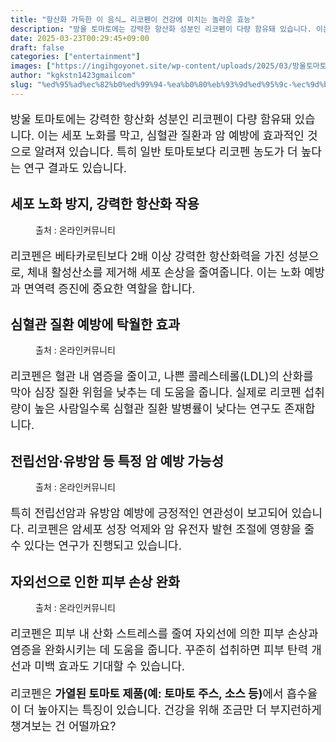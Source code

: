 ```yaml
---
title: "항산화 가득한 이 음식… 리코펜이 건강에 미치는 놀라운 효능"
description: "방울 토마토에는 강력한 항산화 성분인 리코펜이 다량 함유돼 있습니다. 이는 세포 노화를 막고, 심혈관 질환과 암 예방에 효과적인 것으로 알려져 있습니다. 특히 일반 토마토보다 리코펜 농도가 더 높다는 연구 결과도 있습니다."
date: 2025-03-23T00:29:45+09:00
draft: false
categories: ["entertainment"]
images: ["https://ingihgoyonet.site/wp-content/uploads/2025/03/방울토마토효능-1024x683.jpg", "https://ingihgoyonet.site/wp-content/uploads/2025/03/심혈관질환-1024x683.jpg", "https://ingihgoyonet.site/wp-content/uploads/2025/03/암예방-1024x683.jpg", "https://ingihgoyonet.site/wp-content/uploads/2025/03/햇빛-1024x678.jpg"]
author: "kgkstn1423gmailcom"
slug: "%ed%95%ad%ec%82%b0%ed%99%94-%ea%b0%80%eb%93%9d%ed%95%9c-%ec%9d%b4-%ec%9d%8c%ec%8b%9d-%eb%a6%ac%ec%bd%94%ed%8e%9c%ec%9d%b4-%ea%b1%b4%ea%b0%95%ec%97%90-%eb%af%b8%ec%b9%98%eb%8a%94-%eb%86%80"
---
```


<p style="font-size:18px">방울 토마토에는 강력한 항산화 성분인 리코펜이 다량 함유돼 있습니다. 이는 세포 노화를 막고, 심혈관 질환과 암 예방에 효과적인 것으로 알려져 있습니다. 특히 일반 토마토보다 리코펜 농도가 더 높다는 연구 결과도 있습니다.</p> <h2 >세포 노화 방지, 강력한 항산화 작용</h2> <figure ><img src="https://ingihgoyonet.site/wp-content/uploads/2025/03/방울토마토효능-1024x683.jpg" alt="" style="aspect-ratio:16/9;object-fit:cover"/><figcaption >출처 : 온라인커뮤니티</figcaption></figure> <p style="font-size:18px">리코펜은 베타카로틴보다 2배 이상 강력한 항산화력을 가진 성분으로, 체내 활성산소를 제거해 세포 손상을 줄여줍니다. 이는 노화 예방과 면역력 증진에 중요한 역할을 합니다.</p> <h2 >심혈관 질환 예방에 탁월한 효과</h2> <figure ><img src="https://ingihgoyonet.site/wp-content/uploads/2025/03/심혈관질환-1024x683.jpg" alt="" /><figcaption >출처 : 온라인커뮤니티</figcaption></figure> <p style="font-size:18px">리코펜은 혈관 내 염증을 줄이고, 나쁜 콜레스테롤(LDL)의 산화를 막아 심장 질환 위험을 낮추는 데 도움을 줍니다. 실제로 리코펜 섭취량이 높은 사람일수록 심혈관 질환 발병률이 낮다는 연구도 존재합니다.</p> <h2 >전립선암·유방암 등 특정 암 예방 가능성</h2> <figure ><img src="https://ingihgoyonet.site/wp-content/uploads/2025/03/암예방-1024x683.jpg" alt="" style="aspect-ratio:16/9;object-fit:cover"/><figcaption >출처 : 온라인커뮤니티</figcaption></figure> <p style="font-size:18px">특히 전립선암과 유방암 예방에 긍정적인 연관성이 보고되어 있습니다. 리코펜은 암세포 성장 억제와 암 유전자 발현 조절에 영향을 줄 수 있다는 연구가 진행되고 있습니다.</p> <h2 >자외선으로 인한 피부 손상 완화</h2> <figure ><img src="https://ingihgoyonet.site/wp-content/uploads/2025/03/햇빛-1024x678.jpg" alt="" style="aspect-ratio:16/9;object-fit:cover"/><figcaption >출처 : 온라인커뮤니티</figcaption></figure> <p style="font-size:18px">리코펜은 피부 내 산화 스트레스를 줄여 자외선에 의한 피부 손상과 염증을 완화시키는 데 도움을 줍니다. 꾸준히 섭취하면 피부 탄력 개선과 미백 효과도 기대할 수 있습니다.</p> <p style="font-size:18px">리코펜은 <strong>가열된 토마토 제품(예: 토마토 주스, 소스 등)</strong>에서 흡수율이 더 높아지는 특징이 있습니다. 건강을 위해 조금만 더 부지런하게 챙겨보는 건 어떨까요?</p>